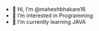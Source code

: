- 👋 Hi, I’m @maheshbhakare16
- 👀 I’m interested in Programming
- 🌱 I’m currently learning JAVA

<!---
maheshbhakare16/maheshbhakare16 is a ✨ special ✨ repository because its `README.md` (this file) appears on your GitHub profile.
You can click the Preview link to take a look at your changes.
--->
